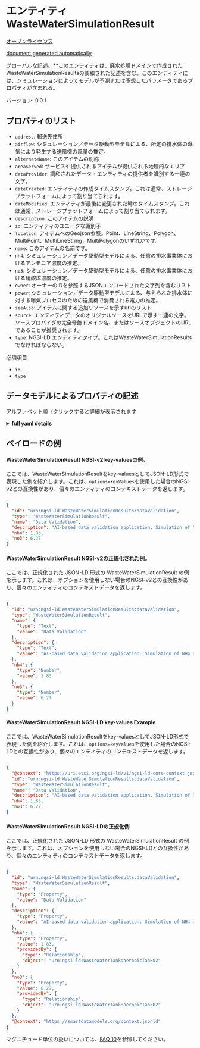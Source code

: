 エンティティWasteWaterSimulationResult  
================================  
[オープンライセンス](https://github.com/smart-data-models//dataModel.WasteWater/blob/master/WasteWaterSimulationResult/LICENSE.md)  
[document generated automatically](https://docs.google.com/presentation/d/e/2PACX-1vTs-Ng5dIAwkg91oTTUdt8ua7woBXhPnwavZ0FxgR8BsAI_Ek3C5q97Nd94HS8KhP-r_quD4H0fgyt3/pub?start=false&loop=false&delayms=3000#slide=id.gb715ace035_0_60)  
グローバルな記述。**このエンティティは、廃水処理ドメインで作成されたWasteWaterSimulationResultsの調和された記述を含む。このエンティティには、シミュレーションによってモデルが予測または予想したパラメータであるプロパティが含まれる。  
バージョン: 0.0.1  

## プロパティのリスト  

- `address`: 郵送先住所  - `airflow`: シミュレーション／データ駆動型モデルによる、所定の排水体の曝気により発生する送風機の風量の推定。  - `alternateName`: このアイテムの別称  - `areaServed`: サービスや提供されるアイテムが提供される地理的なエリア  - `dataProvider`: 調和されたデータ・エンティティの提供者を識別する一連の文字。  - `dateCreated`: エンティティの作成タイムスタンプ。これは通常、ストレージプラットフォームによって割り当てられます。  - `dateModified`: エンティティが最後に変更された時のタイムスタンプ。これは通常、ストレージプラットフォームによって割り当てられます。  - `description`: このアイテムの説明  - `id`: エンティティのユニークな識別子  - `location`: アイテムへのGeojson参照。Point、LineString、Polygon、MultiPoint、MultiLineString、MultiPolygonのいずれかです。  - `name`: このアイテムの名前です。  - `nh4`: シミュレーション／データ駆動型モデルによる、任意の排水事業体におけるアンモニア濃度の推定。  - `no3`: シミュレーション／データ駆動型モデルによる、任意の排水事業体における硝酸塩濃度の推定。  - `owner`: オーナーのIDを参照するJSONエンコードされた文字列を含むリスト  - `power`: シミュレーション／データ駆動型モデルによる、与えられた排水体に対する曝気プロセスのための送風機で消費される電力の推定。  - `seeAlso`: アイテムに関する追加リソースを示すuriのリスト  - `source`: エンティティデータのオリジナルソースをURLで示す一連の文字。ソースプロバイダの完全修飾ドメイン名、またはソースオブジェクトのURLであることが推奨されます。  - `type`: NGSI-LD エンティティタイプ。これはWasteWaterSimulationResultsでなければならない。    
必須項目  
- `id`  - `type`  ## データモデルによるプロパティの記述  
アルファベット順（クリックすると詳細が表示されます  
<details><summary><strong>full yaml details</strong></summary>    
```yaml  
WasteWaterSimulationResult:    
  description: 'This entity contains an harmonised description of a WasteWaterSimulationResults made for the Wastewater treatment domain. The entity contains properties that are parameters which have been predicted or forecasted by models through a simulation.'    
  modelTags: FIWARE4WATER    
  properties:    
    address:    
      description: 'The mailing address'    
      properties:    
        addressCountry:    
          description: 'Property. The country. For example, Spain. Model:''https://schema.org/addressCountry'''    
          type: string    
        addressLocality:    
          description: 'Property. The locality in which the street address is, and which is in the region. Model:''https://schema.org/addressLocality'''    
          type: string    
        addressRegion:    
          description: 'Property. The region in which the locality is, and which is in the country. Model:''https://schema.org/addressRegion'''    
          type: string    
        postOfficeBoxNumber:    
          description: 'Property. The post office box number for PO box addresses. For example, 03578. Model:''https://schema.org/postOfficeBoxNumber'''    
          type: string    
        postalCode:    
          description: 'Property. The postal code. For example, 24004. Model:''https://schema.org/https://schema.org/postalCode'''    
          type: string    
        streetAddress:    
          description: 'Property. The street address. Model:''https://schema.org/streetAddress'''    
          type: string    
      type: object    
      x-ngsi:    
        model: https://schema.org/address    
        type: Property    
    airflow:    
      description: 'Estimation of airflow from a blower generated through aeration of a given wastewater entity, by a simulation/data-driven model.'    
      type: number    
      x-ngsi:    
        model: ' https://schema.org/Number'    
        type: Property    
        units: ' m/s'    
    alternateName:    
      description: 'An alternative name for this item'    
      type: string    
      x-ngsi:    
        type: Property    
    areaServed:    
      description: 'The geographic area where a service or offered item is provided'    
      type: string    
      x-ngsi:    
        model: https://schema.org/Text    
        type: Property    
    dataProvider:    
      description: 'A sequence of characters identifying the provider of the harmonised data entity.'    
      type: string    
      x-ngsi:    
        type: Property    
    dateCreated:    
      description: 'Entity creation timestamp. This will usually be allocated by the storage platform.'    
      format: date-time    
      type: string    
      x-ngsi:    
        type: Property    
    dateModified:    
      description: 'Timestamp of the last modification of the entity. This will usually be allocated by the storage platform.'    
      format: date-time    
      type: string    
      x-ngsi:    
        type: Property    
    description:    
      description: 'A description of this item'    
      type: string    
      x-ngsi:    
        type: Property    
    id:    
      anyOf: &wastewatersimulationresult_-_properties_-_owner_-_items_-_anyof    
        - description: 'Property. Identifier format of any NGSI entity'    
          maxLength: 256    
          minLength: 1    
          pattern: ^[\w\-\.\{\}\$\+\*\[\]`|~^@!,:\\]+$    
          type: string    
        - description: 'Property. Identifier format of any NGSI entity'    
          format: uri    
          type: string    
      description: 'Unique identifier of the entity'    
      x-ngsi:    
        type: Property    
    location:    
      description: 'Geojson reference to the item. It can be Point, LineString, Polygon, MultiPoint, MultiLineString or MultiPolygon'    
      oneOf:    
        - description: 'Geoproperty. Geojson reference to the item. Point'    
          properties:    
            bbox:    
              items:    
                type: number    
              minItems: 4    
              type: array    
            coordinates:    
              items:    
                type: number    
              minItems: 2    
              type: array    
            type:    
              enum:    
                - Point    
              type: string    
          required:    
            - type    
            - coordinates    
          title: 'GeoJSON Point'    
          type: object    
        - description: 'Geoproperty. Geojson reference to the item. LineString'    
          properties:    
            bbox:    
              items:    
                type: number    
              minItems: 4    
              type: array    
            coordinates:    
              items:    
                items:    
                  type: number    
                minItems: 2    
                type: array    
              minItems: 2    
              type: array    
            type:    
              enum:    
                - LineString    
              type: string    
          required:    
            - type    
            - coordinates    
          title: 'GeoJSON LineString'    
          type: object    
        - description: 'Geoproperty. Geojson reference to the item. Polygon'    
          properties:    
            bbox:    
              items:    
                type: number    
              minItems: 4    
              type: array    
            coordinates:    
              items:    
                items:    
                  items:    
                    type: number    
                  minItems: 2    
                  type: array    
                minItems: 4    
                type: array    
              type: array    
            type:    
              enum:    
                - Polygon    
              type: string    
          required:    
            - type    
            - coordinates    
          title: 'GeoJSON Polygon'    
          type: object    
        - description: 'Geoproperty. Geojson reference to the item. MultiPoint'    
          properties:    
            bbox:    
              items:    
                type: number    
              minItems: 4    
              type: array    
            coordinates:    
              items:    
                items:    
                  type: number    
                minItems: 2    
                type: array    
              type: array    
            type:    
              enum:    
                - MultiPoint    
              type: string    
          required:    
            - type    
            - coordinates    
          title: 'GeoJSON MultiPoint'    
          type: object    
        - description: 'Geoproperty. Geojson reference to the item. MultiLineString'    
          properties:    
            bbox:    
              items:    
                type: number    
              minItems: 4    
              type: array    
            coordinates:    
              items:    
                items:    
                  items:    
                    type: number    
                  minItems: 2    
                  type: array    
                minItems: 2    
                type: array    
              type: array    
            type:    
              enum:    
                - MultiLineString    
              type: string    
          required:    
            - type    
            - coordinates    
          title: 'GeoJSON MultiLineString'    
          type: object    
        - description: 'Geoproperty. Geojson reference to the item. MultiLineString'    
          properties:    
            bbox:    
              items:    
                type: number    
              minItems: 4    
              type: array    
            coordinates:    
              items:    
                items:    
                  items:    
                    items:    
                      type: number    
                    minItems: 2    
                    type: array    
                  minItems: 4    
                  type: array    
                type: array    
              type: array    
            type:    
              enum:    
                - MultiPolygon    
              type: string    
          required:    
            - type    
            - coordinates    
          title: 'GeoJSON MultiPolygon'    
          type: object    
      x-ngsi:    
        type: Geoproperty    
    name:    
      description: 'The name of this item.'    
      type: string    
      x-ngsi:    
        type: Property    
    nh4:    
      description: 'Estimation of ammonia concentration at a given wastewater entity, by a simulation/data-driven model.'    
      type: number    
      x-ngsi:    
        model: ' https://schema.org/Number'    
        type: Property    
        units: ' mg/L'    
    no3:    
      description: 'Estimation of nitrate concentration at a given wastewater entity, by a simulation/data-driven model.'    
      type: number    
      x-ngsi:    
        model: ' https://schema.org/Number'    
        type: Property    
        units: ' mg/L'    
    owner:    
      description: 'A List containing a JSON encoded sequence of characters referencing the unique Ids of the owner(s)'    
      items:    
        anyOf: *wastewatersimulationresult_-_properties_-_owner_-_items_-_anyof    
        description: 'Property. Unique identifier of the entity'    
      type: array    
      x-ngsi:    
        type: Property    
    power:    
      description: 'Estimation of power consumed by a blower for the aeration process to a given wastewater entity, by a simulation/data-driven model.'    
      type: number    
      x-ngsi:    
        model: ' https://schema.org/Number'    
        type: Property    
        units: ' kW'    
    seeAlso:    
      description: 'list of uri pointing to additional resources about the item'    
      oneOf:    
        - items:    
            format: uri    
            type: string    
          minItems: 1    
          type: array    
        - format: uri    
          type: string    
      x-ngsi:    
        type: Property    
    source:    
      description: 'A sequence of characters giving the original source of the entity data as a URL. Recommended to be the fully qualified domain name of the source provider, or the URL to the source object.'    
      type: string    
      x-ngsi:    
        type: Property    
    type:    
      description: 'NGSI-LD Entity Type. It has to be a WasteWaterSimulationResults.'    
      enum:    
        - WasteWaterSimulationResult    
      type: string    
      x-ngsi:    
        type: Property    
  required:    
    - id    
    - type    
  type: object    
  version: 0.0.1    
```  
</details>    
## ペイロードの例  
#### WasteWaterSimulationResult NGSI-v2 key-valuesの例。  
ここでは、WasteWaterSimulationResultをkey-valuesとしてJSON-LD形式で表現した例を紹介します。これは、`options=keyValues`を使用した場合のNGSI-v2との互換性があり、個々のエンティティのコンテキストデータを返します。  
```json  
{  
  "id": "urn:ngsi-ld:WasteWaterSimulationResults:dataValidation",  
  "type": "WasteWaterSimulationResult",  
  "name": "Data Validation",  
  "description": "AI-based data validation application. Simulation of NH4 and NO3 parameters in aerobic tank of bioreactor using deep learning models.",  
  "nh4": 1.83,  
  "no3": 6.27  
}  
```  
#### WasteWaterSimulationResult NGSI-v2の正規化された例。  
ここでは、正規化された JSON-LD 形式の WasteWaterSimulationResult の例を示します。これは、オプションを使用しない場合のNGSI-v2との互換性があり、個々のエンティティのコンテキストデータを返します。  
```json  
{  
  "id": "urn:ngsi-ld:WasteWaterSimulationResults:dataValidation",  
  "type": "WasteWaterSimulationResult",  
  "name": {  
    "type": "Text",  
    "value": "Data Validation"  
  },  
  "description": {  
    "type": "Text",  
    "value": "AI-based data validation application. Simulation of NH4 and NO3 parameters in aerobic tank of bioreactor using deep learning models."  
  },  
  "nh4": {  
    "type": "Number",  
    "value": 1.83  
  },  
  "no3": {  
    "type": "Number",  
    "value": 6.27  
  }  
}  
```  
#### WasteWaterSimulationResult NGSI-LD key-values Example  
ここでは、WasteWaterSimulationResultをkey-valuesとしてJSON-LD形式で表現した例を紹介します。これは、`options=keyValues`を使用した場合のNGSI-LDとの互換性があり、個々のエンティティのコンテキストデータを返します。  
```json  
{  
  "@context": "https://uri.etsi.org/ngsi-ld/v1/ngsi-ld-core-context.jsonld",  
  "id": "urn:ngsi-ld:WasteWaterSimulationResults:dataValidation",  
  "type": "WasteWaterSimulationResult",  
  "name": "Data Validation",  
  "description": "AI-based data validation application. Simulation of NH4 and NO3 parameters in aerobic tank of bioreactor using deep learning models.",  
  "nh4": 1.83,  
  "no3": 6.27  
}  
```  
#### WasteWaterSimulationResult NGSI-LDの正規化例  
ここでは、正規化された JSON-LD 形式の WasteWaterSimulationResult の例を示します。これは、オプションを使用しない場合のNGSI-LDとの互換性があり、個々のエンティティのコンテキストデータを返します。  
```json  
{  
  "id": "urn:ngsi-ld:WasteWaterSimulationResults:dataValidation",  
  "type": "WasteWaterSimulationResult",  
  "name": {  
    "type": "Property",  
    "value": "Data Validation"  
  },  
  "description": {  
    "type": "Property",  
    "value": "AI-based data validation application. Simulation of NH4 and NO3 parameters in aerobic tank of bioreactor using deep learning models."  
  },  
  "nh4": {  
    "type": "Property",  
    "value": 1.83,  
    "providedBy": {  
      "type": "Relationship",  
      "object": "urn:ngsi-ld:WasteWaterTank:aerobicTank02"  
    }  
  },  
  "no3": {  
    "type": "Property",  
    "value": 6.27,  
    "providedBy": {  
      "type": "Relationship",  
      "object": "urn:ngsi-ld:WasteWaterTank:aerobicTank02"  
    }  
  },  
  "@context": "https://smartdatamodels.org/context.jsonld"  
}  
```  
マグニチュード単位の扱いについては、[FAQ 10](https://smartdatamodels.org/index.php/faqs/)を参照してください。